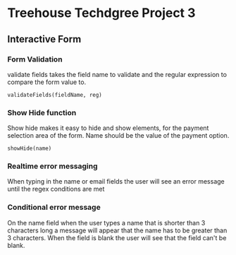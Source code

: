 # Treehouse Techdgree Project 3

## Interactive Form

### Form Validation

validate fields takes the field name to validate and the regular expression to compare the form value to.

`validateFields(fieldName, reg)`

### Show Hide function

Show hide makes it easy to hide and show elements, for the payment selection area of the form. Name should be the value of the payment option.

`showHide(name)`

### Realtime error messaging

When typing in the name or email fields the user will see an error message until the regex conditions are met

### Conditional error message

On the name field when the user types a name that is shorter than 3 characters long a message will appear that the name has to be greater than 3 characters. When the field is blank the user will see that the field can't be blank.
